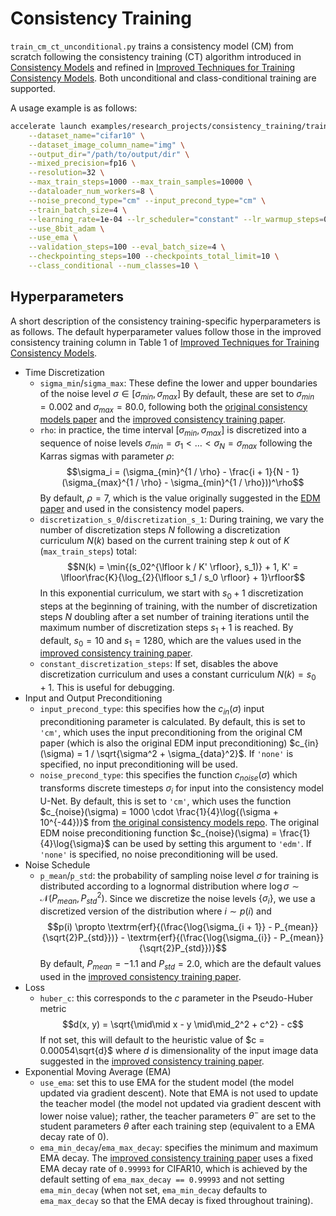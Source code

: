 # Consistency Training

`train_cm_ct_unconditional.py` trains a consistency model (CM) from scratch following the consistency training (CT) algorithm introduced in [Consistency Models](https://arxiv.org/abs/2303.01469) and refined in [Improved Techniques for Training Consistency Models](https://arxiv.org/abs/2310.14189). Both unconditional and class-conditional training are supported.

A usage example is as follows:

```bash
accelerate launch examples/research_projects/consistency_training/train_cm_ct_unconditional.py \
    --dataset_name="cifar10" \
    --dataset_image_column_name="img" \
    --output_dir="/path/to/output/dir" \
    --mixed_precision=fp16 \
    --resolution=32 \
    --max_train_steps=1000 --max_train_samples=10000 \
    --dataloader_num_workers=8 \
    --noise_precond_type="cm" --input_precond_type="cm" \
    --train_batch_size=4 \
    --learning_rate=1e-04 --lr_scheduler="constant" --lr_warmup_steps=0 \
    --use_8bit_adam \
    --use_ema \
    --validation_steps=100 --eval_batch_size=4 \
    --checkpointing_steps=100 --checkpoints_total_limit=10 \
    --class_conditional --num_classes=10 \
```

## Hyperparameters

A short description of the consistency training-specific hyperparameters is as follows. The default hyperparameter values follow those in the improved consistency training column in Table 1 of [Improved Techniques for Training Consistency Models](https://arxiv.org/abs/2310.14189).

- Time Discretization
    - `sigma_min`/`sigma_max`: These define the lower and upper boundaries of the noise level $\sigma \in [\sigma_{min}, \sigma_{max}]$ By default, these are set to $\sigma_{min} = 0.002$ and $\sigma_{max} = 80.0$, following both the [original consistency models paper](https://arxiv.org/abs/2303.01469) and the [improved consistency training paper](https://arxiv.org/abs/2310.14189).
    - `rho`: in practice, the time interval $[\sigma_{min}, \sigma_{max}]$ is discretized into a sequence of noise levels $\sigma_{min} = \sigma_1 < \ldots < \sigma_{N} = \sigma_{max}$ following the Karras sigmas with parameter $\rho$:
    $$\sigma_i = (\sigma_{min}^{1 / \rho} - \frac{i + 1}{N - 1}(\sigma_{max}^{1 / \rho} - \sigma_{min}^{1 / \rho}))^\rho$$
    By default, $\rho = 7$, which is the value originally suggested in the [EDM paper](https://arxiv.org/abs/2206.00364) and used in the consistency model papers.
    - `discretization_s_0`/`discretization_s_1`: During training, we vary the number of discretization steps $N$ following a discretization curriculum $N(k)$ based on the current training step $k$ out of $K$ (`max_train_steps`) total:
    $$N(k) = \min{(s_02^{\lfloor k / K' \rfloor}, s_1)} + 1, K' = \lfloor\frac{K}{\log_{2}{\lfloor s_1 / s_0 \rfloor} + 1}\rfloor$$
    In this exponential curriculum, we start with $s_0 + 1$ discretization steps at the beginning of training, with the number of discretization steps $N$ doubling after a set number of training iterations until the maximum number of discretization steps $s_1 + 1$ is reached. By default, $s_0 = 10$ and $s_1 = 1280$, which are the values used in the [improved consistency training paper](https://arxiv.org/abs/2310.14189).
    - `constant_discretization_steps`: If set, disables the above discretization curriculum and uses a constant curriculum $N(k) = s_0 + 1$. This is useful for debugging.
- Input and Output Preconditioning
    - `input_precond_type`: this specifies how the $c_{in}(\sigma)$ input preconditioning parameter is calculated. By default, this is set to `'cm'`, which uses the input preconditioning from the original CM paper (which is also the original EDM input preconditioning) $c_{in}(\sigma) = 1 / \sqrt{\sigma^2 + \sigma_{data}^2}$. If `'none'` is specified, no input preconditioning will be used.
    - `noise_precond_type`: this specifies the function $c_{noise}(\sigma)$ which transforms discrete timesteps $\sigma_i$ for input into the consistency model U-Net. By default, this is set to `'cm'`, which uses the function $c_{noise}(\sigma) = 1000 \cdot \frac{1}{4}\log{(\sigma + 10^{-44})}$ from [the original consistency models repo](https://github.com/openai/consistency_models/blob/e32b69ee436d518377db86fb2127a3972d0d8716/cm/karras_diffusion.py#L346). The original EDM noise preconditioning function $c_{noise}(\sigma) = \frac{1}{4}\log{\sigma}$ can be used by setting this argument to `'edm'`. If `'none'` is specified, no noise preconditioning will be used.
- Noise Schedule
    - `p_mean`/`p_std`: the probability of sampling noise level $\sigma$ for training is distributed according to a lognormal distribution where $\log{\sigma} \sim \mathcal{N}(P_{mean}, P_{std}^2)$. Since we discretize the noise levels $\{\sigma_i\}$, we use a discretized version of the distribution where $i \sim p(i)$ and
    $$p(i) \propto \textrm{erf}{(\frac{\log{\sigma_{i + 1}} - P_{mean}}{\sqrt{2}P_{std}})} - \textrm{erf}{(\frac{\log{\sigma_{i}} - P_{mean}}{\sqrt{2}P_{std}})}$$
    By default, $P_{mean} = -1.1$ and $P_{std} = 2.0$, which are the default values used in the [improved consistency training paper](https://arxiv.org/abs/2310.14189).
- Loss
    - `huber_c`: this corresponds to the $c$ parameter in the Pseudo-Huber metric
    $$d(x, y) = \sqrt{\mid\mid x - y \mid\mid_2^2 + c^2} - c$$
    If not set, this will default to the heuristic value of $c = 0.00054\sqrt{d}$ where $d$ is dimensionality of the input image data suggested in the [improved consistency training paper](https://arxiv.org/abs/2310.14189).
- Exponential Moving Average (EMA)
    - `use_ema`: set this to use EMA for the student model (the model updated via gradient descent). Note that EMA is not used to update the teacher model (the model not updated via gradient descent with lower noise value); rather, the teacher parameters $\theta^-$ are set to the student parameters $\theta$ after each training step (equivalent to a EMA decay rate of 0).
    - `ema_min_decay`/`ema_max_decay`: specifies the minimum and maximum EMA decay. The [improved consistency training paper](https://arxiv.org/abs/2310.14189) uses a fixed EMA decay rate of `0.99993` for CIFAR10, which is achieved by the default setting of `ema_max_decay == 0.99993` and not setting `ema_min_decay` (when not set, `ema_min_decay` defaults to `ema_max_decay` so that the EMA decay is fixed throughout training).
